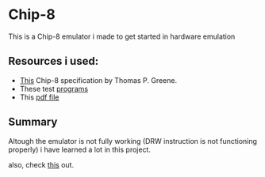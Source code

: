 # Chip-8
This is a Chip-8 emulator i made to get started in hardware emulation

## Resources i used:
- [This](https://web.archive.org/web/20240303153853/http://devernay.free.fr/hacks/chip8/C8TECH10.HTM) Chip-8 specification by Thomas P. Greene.
- These test [programs](https://github.com/Timendus/chip8-test-suite)
- This [pdf file](http://www.cs.columbia.edu/~sedwards/classes/2016/4840-spring/designs/Chip8.pdf)
## Summary
Altough the emulator is not fully working (DRW instruction is not functioning properly) i have learned a lot in this project.

also, check [this](https://github.com/Cherifi-Houdaifa/mos6502) out. 
